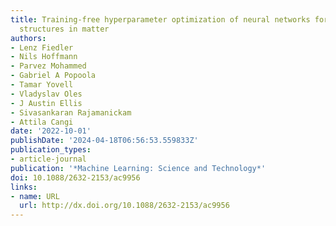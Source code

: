 ```yaml
---
title: Training-free hyperparameter optimization of neural networks for electronic
  structures in matter
authors:
- Lenz Fiedler
- Nils Hoffmann
- Parvez Mohammed
- Gabriel A Popoola
- Tamar Yovell
- Vladyslav Oles
- J Austin Ellis
- Sivasankaran Rajamanickam
- Attila Cangi
date: '2022-10-01'
publishDate: '2024-04-18T06:56:53.559833Z'
publication_types:
- article-journal
publication: '*Machine Learning: Science and Technology*'
doi: 10.1088/2632-2153/ac9956
links:
- name: URL
  url: http://dx.doi.org/10.1088/2632-2153/ac9956
---
```

